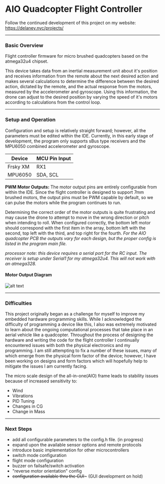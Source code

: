 # AIO Quadcopter Flight Controller

Follow the continued development of this project on my website:
https://delaney.nyc/projects/

---

### Basic Overview
Flight controller firmware for micro brushed quadcopters based on the atmega32u4 chipset.

This device takes data from an inertial measurement unit about it's position and receives information from the remote about the next desired action and makes several calculations to determine the difference between the desired action, dictated by the remote, and the actual response from the motors, measured by the accelerometer and gyroscope. Using this information, the drone can adjust to the desired position by varying the speed of it's motors according to calculations from the control loop.

---

### Setup and Operation 
Configuration and setup is relatively straight forward; however, all the parameters must be edited within the IDE. Currently, in this early stage of development, the program only supports sBus type receivers and the MPU6050 combined accelerometer and gyroscope.

| Device | MCU Pin Input |
|--------|---------------|
|Frsky XM|      RX1      |
|MPU6050 |   SDA, SCL    |

__PWM Motor Outputs:__
The motor output pins are entirely configurable from within the IDE. Since the flight controller is designed to support 7mm brushed motors, the output pins must be PWM capable by default, so we can pulse the motors while the program continues to run. 

Determining the correct order of the motor outputs is quite frustrating and may cause the drone to attempt to move in the wrong direction or pitch when intending to roll. When configured correctly, the bottom left motor should correspond with the first item in the array, bottom left with the second, top left with the third, and top right for the fourth.
*For the AIO quadcopter PCB the outputs vary for each design, but the proper config is listed in the program main file.*

*processor note: this device requires a serial port for the RC input. The receiver is setup under Serial1 for my atmega32u4. This will not work with an atmega328.*

#### Motor Output Diagram
![alt text](http://delaney.nyc/wp-content/uploads/2018/08/aioFC_outline_annotated.png)

---

### Difficulties
This project originally began as a challenge for myself to improve my embedded hardware programming skills. While I acknowledged the difficulty of programming a device like this, I also was extremely motivated to learn about the ongoing computational processes that take place in an aerial vehicle like a quadcopter. Throughout the process of designing the hardware and writing the code for the flight controller I continually encountered issues with both the physical electronics and my programming. I am still attempting to fix a number of these issues, many of which emerge from the physical form factor of the device; however, I have been working on designs and form factors which will hopefully help to mitigate the issues I am currently facing.

The micro scale design of the all-in-one(AIO) frame leads to stability issues because of increased sensitivity to:
* Wind
* Vibrations
* PID Tuning
* Changes in CG
* Change in Mass

---

### Next Steps

* add all configurable parameters to the config.h file. (in progress)
* expand upon the available sensor options and remote protocols
* introduce basic implementation for other microcontrollers
* switch mode configuration
* flight mode configuration
* buzzer on failsafe/switch activation
* "reverse motor orientation" config
* ~~configuration available thru the GUI~~~ (GUI development on hold)

